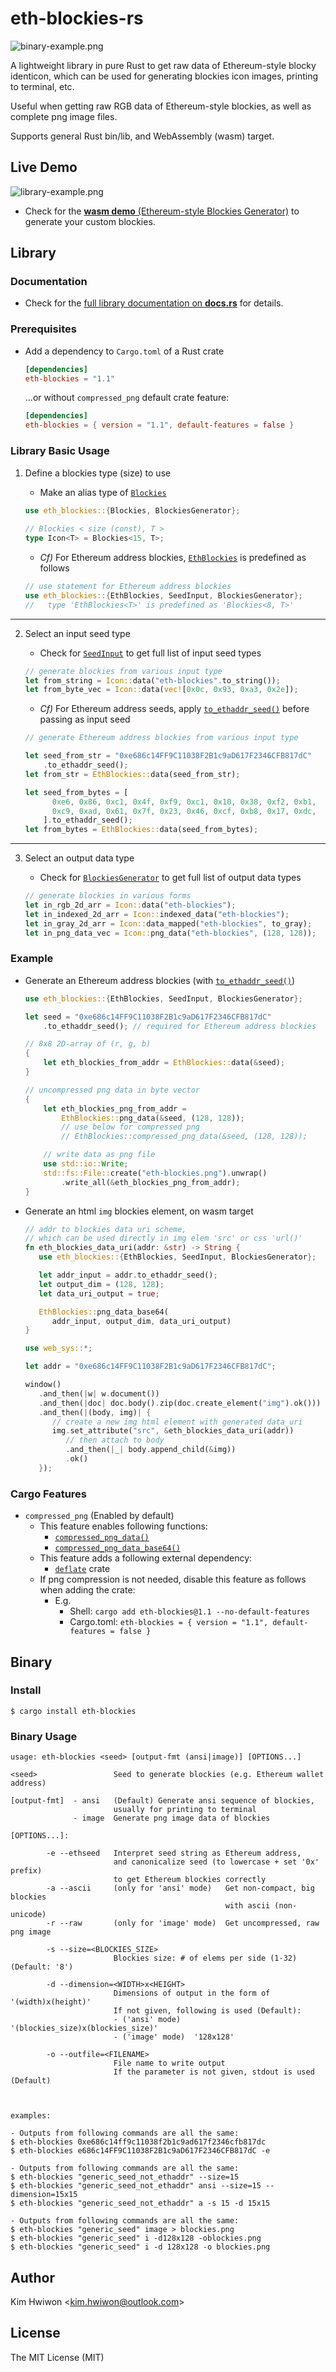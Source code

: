 # eth-blockies-rs
![binary-example.png](https://github.com/snoopy3476/eth-blockies-rs/blob/b2f9fef9367d8df311f2e03bb9b719c243244096/asset/binary-example.png?raw=true)

A lightweight library in pure Rust to get raw data of Ethereum-style blocky identicon,
which can be used for generating blockies icon images, printing to terminal, etc.

Useful when getting raw RGB data of Ethereum-style blockies, as well as complete png image files.

Supports general Rust bin/lib, and WebAssembly (wasm) target.



## Live Demo

![library-example.png](https://github.com/snoopy3476/eth-blockies-rs/blob/b2f9fef9367d8df311f2e03bb9b719c243244096/asset/library-example.png?raw=true)

* Check for the [**wasm demo** (Ethereum-style Blockies Generator)](https://snoopy3476.github.io/eth-blockies-rs) to generate your custom blockies.



## Library



### Documentation

* Check for the [full library documentation on **docs.rs**](https://docs.rs/eth-blockies/1.1/) for details.



### Prerequisites

* Add a dependency to `Cargo.toml` of a Rust crate
  ```toml
  [dependencies]
  eth-blockies = "1.1"
  ```
  ...or without `compressed_png` default crate feature:
  ```toml
  [dependencies]
  eth-blockies = { version = "1.1", default-features = false }
  ```


### Library Basic Usage


1. Define a blockies type (size) to use

   * Make an alias type of [`Blockies`](https://docs.rs/eth-blockies/1.1/eth_blockies/type.Blockies.html)
   ```rust
   use eth_blockies::{Blockies, BlockiesGenerator};
 
   // Blockies < size (const), T >
   type Icon<T> = Blockies<15, T>;
   ```
  
   * *Cf)* For Ethereum address blockies, [`EthBlockies`](https://docs.rs/eth-blockies/1.1/eth_blockies/type.EthBlockies.html) is predefined as follows
   ```rust
   // use statement for Ethereum address blockies
   use eth_blockies::{EthBlockies, SeedInput, BlockiesGenerator};
   //   type 'EthBlockies<T>' is predefined as 'Blockies<8, T>'
   ```   
---


2. Select an input seed type

   * Check for [`SeedInput`](https://docs.rs/eth-blockies/1.1/eth_blockies/trait.SeedInput.html) to get full list of input seed types
   ```rust
   // generate blockies from various input type
   let from_string = Icon::data("eth-blockies".to_string());
   let from_byte_vec = Icon::data(vec![0x0c, 0x93, 0xa3, 0x2e]);
   ```
  
   * *Cf)* For Ethereum address seeds, apply [`to_ethaddr_seed()`](https://docs.rs/eth-blockies/1.1/eth_blockies/trait.SeedInput.html#method.to_ethaddr_seed) before passing as input seed
   ```rust
   // generate Ethereum address blockies from various input type

   let seed_from_str = "0xe686c14FF9C11038F2B1c9aD617F2346CFB817dC"
       .to_ethaddr_seed();
   let from_str = EthBlockies::data(seed_from_str);

   let seed_from_bytes = [
         0xe6, 0x86, 0xc1, 0x4f, 0xf9, 0xc1, 0x10, 0x38, 0xf2, 0xb1,
         0xc9, 0xad, 0x61, 0x7f, 0x23, 0x46, 0xcf, 0xb8, 0x17, 0xdc,
       ].to_ethaddr_seed();
   let from_bytes = EthBlockies::data(seed_from_bytes);
   ```
---


3. Select an output data type

   * Check for [`BlockiesGenerator`](https://docs.rs/eth-blockies/1.1/eth_blockies/trait.BlockiesGenerator.html) to get full list of output data types
   ```rust
   // generate blockies in various forms
   let in_rgb_2d_arr = Icon::data("eth-blockies");
   let in_indexed_2d_arr = Icon::indexed_data("eth-blockies");
   let in_gray_2d_arr = Icon::data_mapped("eth-blockies", to_gray);
   let in_png_data_vec = Icon::png_data("eth-blockies", (128, 128));
   ```


### Example

* Generate an Ethereum address blockies (with [`to_ethaddr_seed()`](https://docs.rs/eth-blockies/1.1/eth_blockies/trait.SeedInput.html#method.to_ethaddr_seed))

  ```rust
  use eth_blockies::{EthBlockies, SeedInput, BlockiesGenerator};

  let seed = "0xe686c14FF9C11038F2B1c9aD617F2346CFB817dC"
      .to_ethaddr_seed(); // required for Ethereum address blockies

  // 8x8 2D-array of (r, g, b)
  {
      let eth_blockies_from_addr = EthBlockies::data(&seed);
  }

  // uncompressed png data in byte vector
  {
      let eth_blockies_png_from_addr =
          EthBlockies::png_data(&seed, (128, 128));
          // use below for compressed png
          // EthBlockies::compressed_png_data(&seed, (128, 128));

      // write data as png file
      use std::io::Write;
      std::fs::File::create("eth-blockies.png").unwrap()
          .write_all(&eth_blockies_png_from_addr);
  }
  ```


* Generate an html `img` blockies element, on wasm target
  ```rust
  // addr to blockies data uri scheme,
  // which can be used directly in img elem 'src' or css 'url()'
  fn eth_blockies_data_uri(addr: &str) -> String {
     use eth_blockies::{EthBlockies, SeedInput, BlockiesGenerator};

     let addr_input = addr.to_ethaddr_seed();
     let output_dim = (128, 128);
     let data_uri_output = true;

     EthBlockies::png_data_base64(
        addr_input, output_dim, data_uri_output)
  }

  use web_sys::*;

  let addr = "0xe686c14FF9C11038F2B1c9aD617F2346CFB817dC";

  window()
     .and_then(|w| w.document())
     .and_then(|doc| doc.body().zip(doc.create_element("img").ok()))
     .and_then(|(body, img)| {
        // create a new img html element with generated data_uri
        img.set_attribute("src", &eth_blockies_data_uri(addr))
           // then attach to body
           .and_then(|_| body.append_child(&img))
           .ok()
     });
  ```


### Cargo Features

* `compressed_png` (Enabled by default)
  * This feature enables following functions:
    * [`compressed_png_data()`](https://docs.rs/eth-blockies/1.1/eth_blockies/trait.BlockiesGenerator.html#tymethod.compressed_png_data)
    * [`compressed_png_data_base64()`](https://docs.rs/eth-blockies/1.1/eth_blockies/trait.BlockiesGenerator.html#tymethod.compressed_png_data_base64)
  * This feature adds a following external dependency:
    * [`deflate`](https://docs.rs/deflate/) crate
  * If png compression is not needed,
    disable this feature as follows when adding the crate:
    * E.g.
      * Shell: `cargo add eth-blockies@1.1 --no-default-features`
      * Cargo.toml: `eth-blockies = { version = "1.1", default-features = false }`




## Binary



### Install

```console
$ cargo install eth-blockies
```



### Binary Usage
```text
usage: eth-blockies <seed> [output-fmt (ansi|image)] [OPTIONS...]

<seed>                 Seed to generate blockies (e.g. Ethereum wallet address)

[output-fmt]  - ansi   (Default) Generate ansi sequence of blockies,
                       usually for printing to terminal
              - image  Generate png image data of blockies

[OPTIONS...]:

        -e --ethseed   Interpret seed string as Ethereum address,
                       and canonicalize seed (to lowercase + set '0x' prefix)
                       to get Ethereum blockies correctly
        -a --ascii     (only for 'ansi' mode)   Get non-compact, big blockies
                                                with ascii (non-unicode)
        -r --raw       (only for 'image' mode)  Get uncompressed, raw png image

        -s --size=<BLOCKIES_SIZE>
                       Blockies size: # of elems per side (1-32) (Default: '8')

        -d --dimension=<WIDTH>x<HEIGHT>
                       Dimensions of output in the form of '(width)x(height)'
                       If not given, following is used (Default):
                       - ('ansi' mode)   '(blockies_size)x(blockies_size)'
                       - ('image' mode)  '128x128'

        -o --outfile=<FILENAME>
                       File name to write output
                       If the parameter is not given, stdout is used (Default)



examples:

- Outputs from following commands are all the same:
$ eth-blockies 0xe686c14ff9c11038f2b1c9ad617f2346cfb817dc
$ eth-blockies e686c14FF9C11038F2B1c9aD617F2346CFB817dC -e

- Outputs from following commands are all the same:
$ eth-blockies "generic_seed_not_ethaddr" --size=15
$ eth-blockies "generic_seed_not_ethaddr" ansi --size=15 --dimension=15x15
$ eth-blockies "generic_seed_not_ethaddr" a -s 15 -d 15x15

- Outputs from following commands are all the same:
$ eth-blockies "generic_seed" image > blockies.png
$ eth-blockies "generic_seed" i -d128x128 -oblockies.png
$ eth-blockies "generic_seed" i -d 128x128 -o blockies.png
```



## Author
Kim Hwiwon \<kim.hwiwon@outlook.com\>



## License
The MIT License (MIT)

